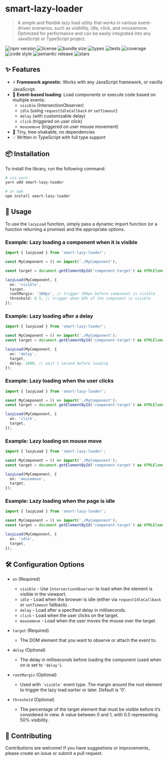 # smart-lazy-loader

> A simple and flexible lazy load utility that works in various event-driven scenarios, such as visibility, idle, click, and mousemove. Optimized for performance and can be easily integrated into any JavaScript or TypeScript project.

![npm version](https://img.shields.io/npm/v/smart-lazy-loader)
![license](https://img.shields.io/npm/l/smart-lazy-loader)
![bundle size](https://img.shields.io/bundlephobia/minzip/smart-lazy-loader)
![types](https://img.shields.io/npm/types/smart-lazy-loader)
![tests](https://img.shields.io/github/actions/workflow/status/yourusername/your-lazy-load-library/test.yml?label=tests)
![coverage](https://img.shields.io/badge/coverage-100%25-brightgreen)
![code style](https://img.shields.io/badge/code_style-prettier-ff69b4.svg)
![semantic release](https://img.shields.io/badge/release-semantic--release-blue)
![stars](https://img.shields.io/github/stars/anel-kalajevac/smart-lazy-loader?style=social)

## ✨ Features

- ⚡ **Framework agnostic**: Works with any JavaScript framework, or vanilla JavaScript.
- 🧠 **Event-based loading**: Load components or execute code based on multiple events:
  - `visible` (IntersectionObserver)
  - `idle` (using `requestIdleCallback` or `setTimeout`)
  - `delay` (with customizable delay)
  - `click` (triggered on user click)
  - `mousemove` (triggered on user mouse movement)
- 🎯 Tiny, tree-shakable, no dependencies
- 💡 Written in TypeScript with full type support

## 📦 Installation

To install the library, run the following command:

```bash
# via yarn
yarn add smart-lazy-loader

# or npm
npm install smart-lazy-loader
```

## 🔧 Usage

To use the `lazyLoad` function, simply pass a dynamic import function (or a function returning a promise) and the appropriate options.

### Example: Lazy loading a component when it is visible

```ts
import { lazyLoad } from 'smart-lazy-loader';

const MyComponent = () => import('./MyComponent');

const target = document.getElementById('component-target') as HTMLElement;

lazyLoad(MyComponent, {
  on: 'visible',
  target,
  rootMargin: '100px', // trigger 100px before component is visible
  threshold: 0.5, // trigger when 50% of the component is visible
});
```

### Example: Lazy loading after a delay

```ts
import { lazyLoad } from 'smart-lazy-loader';

const MyComponent = () => import('./MyComponent');
const target = document.getElementById('component-target') as HTMLElement;

lazyLoad(MyComponent, {
  on: 'delay',
  target,
  delay: 1000, // wait 1 second before loading
});
```

### Example: Lazy loading when the user clicks

```ts
import { lazyLoad } from 'smart-lazy-loader';

const MyComponent = () => import('./MyComponent');
const target = document.getElementById('component-target') as HTMLElement;

lazyLoad(MyComponent, {
  on: 'click',
  target,
});
```

### Example: Lazy loading on mouse move

```ts
import { lazyLoad } from 'smart-lazy-loader';

const MyComponent = () => import('./MyComponent');
const target = document.getElementById('component-target') as HTMLElement;

lazyLoad(MyComponent, {
  on: 'mousemove',
  target,
});
```

### Example: Lazy loading when the page is idle

```ts
import { lazyLoad } from 'smart-lazy-loader';

const MyComponent = () => import('./MyComponent');
const target = document.getElementById('component-target') as HTMLElement;

lazyLoad(MyComponent, {
  on: 'idle',
  target,
});
```

## 🛠 Configuration Options

- `on` (Required)

  - `visible` - Use `IntersectionObserver` to load when the element is visible in the viewport.
  - `idle` - Load when the browser is idle (either via `requestIdleCallback` or `setTimeout` fallback).
  - `delay` - Load after a specified delay in milliseconds.
  - `click` - Load when the user clicks on the target.
  - `mousemove` - Load when the user moves the mouse over the target.

- `target` (Required)

  - The DOM element that you want to observe or attach the event to.

- `delay` (Optional)

  - The delay in milliseconds before loading the component (used when on is set to `'delay'`).

- `rootMargin` (Optional)

  - Used with `'visible'` event type. The margin around the root element to trigger the lazy load earlier or later. Default is '0'.

- `threshold` (Optional)
  - The percentage of the target element that must be visible before it’s considered in view. A value between 0 and 1, with 0.5 representing 50% visibility.

## 🤝 Contributing

Contributions are welcome! If you have suggestions or improvements, please create an issue or submit a pull request.
